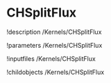 <!-- MOOSE Documentation Stub: Remove this when content is added. -->

# CHSplitFlux
!description /Kernels/CHSplitFlux

!parameters /Kernels/CHSplitFlux

!inputfiles /Kernels/CHSplitFlux

!childobjects /Kernels/CHSplitFlux

